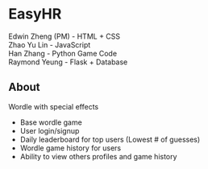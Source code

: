 # EasyHR

Edwin Zheng (PM) - HTML + CSS   
Zhao Yu Lin - JavaScript  
Han Zhang - Python Game Code   
Raymond Yeung - Flask + Database  

## About
Wordle with special effects
* Base wordle game
* User login/signup
* Daily leaderboard for top users (Lowest # of guesses)
* Wordle game history for users
* Ability to view others profiles and game history
